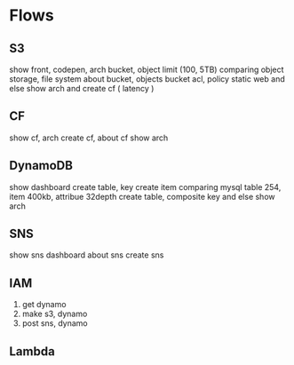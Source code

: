 # Flows
## S3
show front, codepen, arch
bucket, object limit (100, 5TB)
comparing object storage, file system
about bucket, objects
bucket acl, policy
static web
and else
show arch
and create cf ( latency )

## CF
show cf, arch
create cf, about cf
show arch

## DynamoDB
show dashboard
create table, key
create item
comparing mysql
table 254, item 400kb, attribue 32depth
create table, composite key
and else
show arch


## SNS
show sns dashboard
about sns
create sns

## IAM
1. get dynamo
2. make s3, dynamo
3. post sns, dynamo

## Lambda

